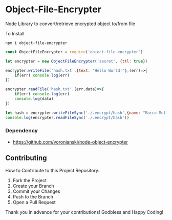 # Object-File-Encrypter


Node Library to convert/retrieve encrypted object to/from file

To Install
```
npm i object-file-encrypter
```
```js
const ObjectFileEncrypter = require('object-file-encrypter')

let encrypter = new ObjectFileEncrypter('secret', {ttl: true})

encrypter.writeFile('hash.txt',{text: "Hello World!"},(err)=>{
	if(err)	console.log(err)
})

encrypter.readFile('hash.txt',(err,data)=>{
	if(err)	console.log(err)
	console.log(data)
})

let hash = encrypter.writeFileSync('./.encrypt/hash',{name: "Marco Mulleda"})
console.log(encrypter.readFileSync('./.encrypt/hash'))
```

### Dependency
- https://github.com/voronianski/node-object-encrypter

## Contributing
How to Contribute to this Project Repository:
1. Fork the Project
2. Create your Branch 
3. Commit your Changes 
4. Push to the Branch 
5. Open a Pull Request

Thank you in advance for your contributions! Godbless and Happy Coding! 
